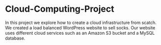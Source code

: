 # Cloud-Computing-Project
In this project we explore how to create a cloud infrastructure from scatch. We created a load balanced WordPress website to sell socks.
Our website uses different cloud services such as an Amazon S3 bucket and a MySQL database.
